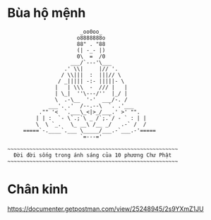 # Bùa hộ mệnh
                           _oo0oo_
                          o8888888o
                          88" . "88
                          (| -_- |)
                          0\  =  /0
                        ___/`---'\___
                      .' \\|     |// '.
                     / \\|||  :  |||// \
                    / _||||| -:- |||||- \
                   |   | \\\  -  /// |   |
                   | \_|  ''\---/''  |_/ |
                   \  .-\__  '-'  ___/-. /
                 ___'. .'  /--.--\  `. .'___
              ."" '<  `.___\_<|>_/___.' >' "".
             | | :  `- \`.;`\ _ /`;.`/ - ` : | |
             \  \ `_.   \_ __\ /__ _/   .-` /  /
         =====`-.____`.___ \_____/___.-`___.-'=====
                           `=---='
              
    ~~~~~~~~~~~~~~~~~~~~~~~~~~~~~~~~~~~~~~~~~~~~~~~~~~~~~~
      Đời đời sống trong ánh sáng của 10 phương Chư Phật
    ~~~~~~~~~~~~~~~~~~~~~~~~~~~~~~~~~~~~~~~~~~~~~~~~~~~~~~

# Chân kinh
https://documenter.getpostman.com/view/25248945/2s9YXmZ1JU
